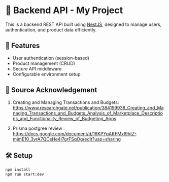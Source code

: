 # 🧠 Backend API - My Project

This is a backend REST API built using [NestJS](https://nestjs.com), designed to manage users, authentication, and product data efficiently.

## 🚀 Features
- User authentication (session-based)
- Product management (CRUD)
- Secure API middleware
- Configurable environment setup

## 🔗 Source Acknowledgement
1. Creating and Managing Transactions and Budgets: https://www.researchgate.net/publication/384159938_Creating_and_Managing_Transactions_and_Budgets_Analysis_of_Marketplace_Descriptions_and_Functionality_Review_of_Budgeting_Apps

2. Prisma postgree review : https://docs.google.com/document/d/16KPYqAKFMxI9htZ-mjmE10_3yrA7QCsHe4l7grFSqOg/edit?usp=sharing

## 🛠️ Setup

```bash
npm install
npm run start:dev
